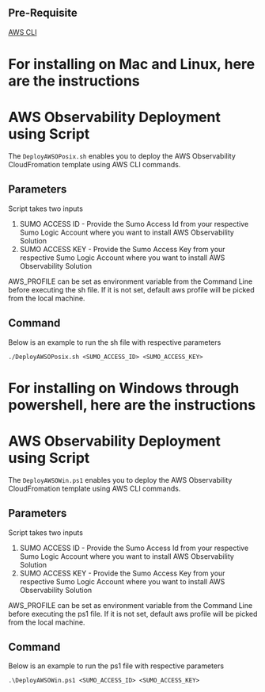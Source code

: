 ## Pre-Requisite
[AWS CLI](https://aws.amazon.com/cli/)

# For installing on Mac and Linux, here are the instructions
# AWS Observability Deployment using Script
The `DeployAWSOPosix.sh` enables you to deploy the AWS Observability CloudFromation template using AWS CLI commands.



## Parameters
Script takes two inputs
1. SUMO ACCESS ID - Provide the Sumo Access Id from your respective Sumo Logic Account where you want to install AWS Observability Solution
2. SUMO ACCESS KEY - Provide the Sumo Access Key from your respective Sumo Logic Account where you want to install AWS Observability Solution

AWS_PROFILE can be set as environment variable from the Command Line before executing the sh file. If it is not set, default aws profile will be picked from the local machine.

## Command
Below is an example to run the sh file with respective parameters
 
`./DeployAWSOPosix.sh <SUMO_ACCESS_ID> <SUMO_ACCESS_KEY>`





# For installing on Windows through powershell, here are the instructions
# AWS Observability Deployment using Script
The `DeployAWSOWin.ps1` enables you to deploy the AWS Observability CloudFromation template using AWS CLI commands.

## Parameters
Script takes two inputs
1. SUMO ACCESS ID - Provide the Sumo Access Id from your respective Sumo Logic Account where you want to install AWS Observability Solution
2. SUMO ACCESS KEY - Provide the Sumo Access Key from your respective Sumo Logic Account where you want to install AWS Observability Solution

AWS_PROFILE can be set as environment variable from the Command Line before executing the ps1 file. If it is not set, default aws profile will be picked from the local machine.

## Command
Below is an example to run the ps1 file with respective parameters
 
`.\DeployAWSOWin.ps1 <SUMO_ACCESS_ID> <SUMO_ACCESS_KEY>`
